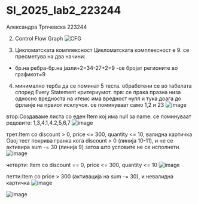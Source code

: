 # SI_2025_lab2_223244
Александра Трпчевска 223244

2.  Control Flow Graph
   ![CFG](https://github.com/user-attachments/assets/88fedc84-9e9e-43ff-9f44-3e8d2e38c38f)

3.  Цикломатската комплексност
Цикломатската комплексност е 9. се пресметува на два начини:
   - бр.на ребра-бр.на јазли+2=34-27+2=9
   -се бројат регионите во графикот=9

4. минимално терба да се поминат 5 теста. обработени се во табелата според Every Statement критериумот.
прв: се прака празна низа односно вредноста на итемс има вредност нулл и тука доага до фрланје на првиот исклучок.
се поминуваат само 1,2 и 23
![image](https://github.com/user-attachments/assets/e6f9d388-f46a-43b3-ac10-6fb0bf14fe43)

втор:Создаваме листа со еден Item кој има null за name.
се поминуваат редовите: 1,3,4.1,4.2,5,6,7
![image](https://github.com/user-attachments/assets/95d82091-345f-401f-8132-562bbba9c5f3)

трет:Item со discount > 0, price <= 300, quantity <= 10, валидна картичка
Овој тест покрива гранка кога discount > 0 (линија 10-11), и не се активира sum -= 30 (линија 9) затоа што условите не се исполнети.
![image](https://github.com/user-attachments/assets/1e6ba69a-42e8-44d8-8938-a13cd6466512)

четврти: Item со discount == 0, price <= 300, quantity <= 10
![image](https://github.com/user-attachments/assets/60e5f651-8ab6-4aa9-9a23-1723256d043c)

петти:Item со price > 300 (активација на sum -= 30), и невалидна картичка 
![image](https://github.com/user-attachments/assets/7d1f9e07-de4a-4b81-a247-d0bc6a68ba0f)

 ![image](https://github.com/user-attachments/assets/22a2d49a-3871-44f6-9edd-2f1f2d949b37)

